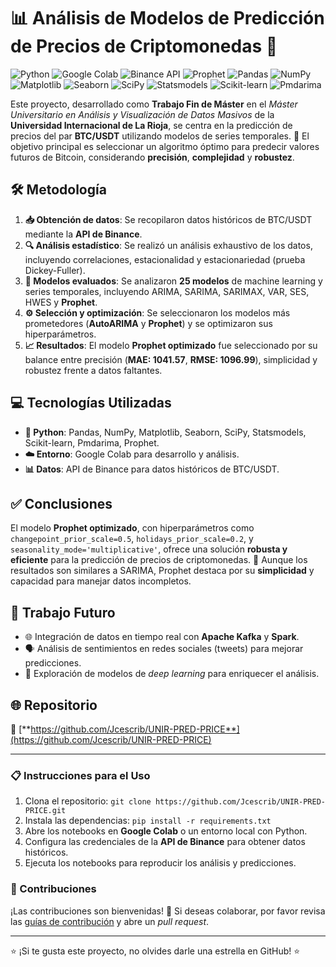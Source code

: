 # 📊 Análisis de Modelos de Predicción de Precios de Criptomonedas 🚀

![Python](https://img.shields.io/badge/Python-3.8+-blue?logo=python)
![Google Colab](https://img.shields.io/badge/Google%20Colab-Notebooks-orange?logo=google)
![Binance API](https://img.shields.io/badge/Binance-API-yellow?logo=binance)
![Prophet](https://img.shields.io/badge/Prophet-Forecasting-green)
![Pandas](https://img.shields.io/badge/Pandas-Data%20Analysis-blue?logo=pandas)
![NumPy](https://img.shields.io/badge/NumPy-Scientific%20Computing-blue?logo=numpy)
![Matplotlib](https://img.shields.io/badge/Matplotlib-Visualization-blue?logo=python)
![Seaborn](https://img.shields.io/badge/Seaborn-Statistical%20Plots-blue?logo=python)
![SciPy](https://img.shields.io/badge/SciPy-Scientific%20Computing-blue?logo=scipy)
![Statsmodels](https://img.shields.io/badge/Statsmodels-Time%20Series-blue)
![Scikit-learn](https://img.shields.io/badge/Scikit--learn-Machine%20Learning-orange?logo=scikit-learn)
![Pmdarima](https://img.shields.io/badge/Pmdarima-ARIMA-blue)

Este proyecto, desarrollado como **Trabajo Fin de Máster** en el *Máster Universitario en Análisis y Visualización de Datos Masivos* de la **Universidad Internacional de La Rioja**, se centra en la predicción de precios del par **BTC/USDT** utilizando modelos de series temporales. 🎯 El objetivo principal es seleccionar un algoritmo óptimo para predecir valores futuros de Bitcoin, considerando **precisión**, **complejidad** y **robustez**.

## 🛠️ Metodología

1. **📥 Obtención de datos**: Se recopilaron datos históricos de BTC/USDT mediante la **API de Binance**.
2. **🔍 Análisis estadístico**: Se realizó un análisis exhaustivo de los datos, incluyendo correlaciones, estacionalidad y estacionariedad (prueba Dickey-Fuller).
3. **🤖 Modelos evaluados**: Se analizaron **25 modelos** de machine learning y series temporales, incluyendo ARIMA, SARIMA, SARIMAX, VAR, SES, HWES y **Prophet**.
4. **⚙️ Selección y optimización**: Se seleccionaron los modelos más prometedores (**AutoARIMA** y **Prophet**) y se optimizaron sus hiperparámetros.
5. **📈 Resultados**: El modelo **Prophet optimizado** fue seleccionado por su balance entre precisión (**MAE: 1041.57**, **RMSE: 1096.99**), simplicidad y robustez frente a datos faltantes.

## 💻 Tecnologías Utilizadas

- **🐍 Python**: Pandas, NumPy, Matplotlib, Seaborn, SciPy, Statsmodels, Scikit-learn, Pmdarima, Prophet.
- **☁️ Entorno**: Google Colab para desarrollo y análisis.
- **📊 Datos**: API de Binance para datos históricos de BTC/USDT.

## ✅ Conclusiones

El modelo **Prophet optimizado**, con hiperparámetros como `changepoint_prior_scale=0.5`, `holidays_prior_scale=0.2`, y `seasonality_mode='multiplicative'`, ofrece una solución **robusta y eficiente** para la predicción de precios de criptomonedas. 💸 Aunque los resultados son similares a SARIMA, Prophet destaca por su **simplicidad** y capacidad para manejar datos incompletos.

## 🔮 Trabajo Futuro

- 🌐 Integración de datos en tiempo real con **Apache Kafka** y **Spark**.
- 🗣️ Análisis de sentimientos en redes sociales (tweets) para mejorar predicciones.
- 🧠 Exploración de modelos de *deep learning* para enriquecer el análisis.

## 🌐 Repositorio

🔗 [**https://github.com/Jcescrib/UNIR-PRED-PRICE**](https://github.com/Jcescrib/UNIR-PRED-PRICE)

---

### 📋 Instrucciones para el Uso

1. Clona el repositorio: `git clone https://github.com/Jcescrib/UNIR-PRED-PRICE.git`
2. Instala las dependencias: `pip install -r requirements.txt`
3. Abre los notebooks en **Google Colab** o un entorno local con Python.
4. Configura las credenciales de la **API de Binance** para obtener datos históricos.
5. Ejecuta los notebooks para reproducir los análisis y predicciones.

### 🤝 Contribuciones

¡Las contribuciones son bienvenidas! 🙌 Si deseas colaborar, por favor revisa las [guías de contribución](CONTRIBUTING.md) y abre un *pull request*.

---

⭐ ¡Si te gusta este proyecto, no olvides darle una estrella en GitHub! ⭐
